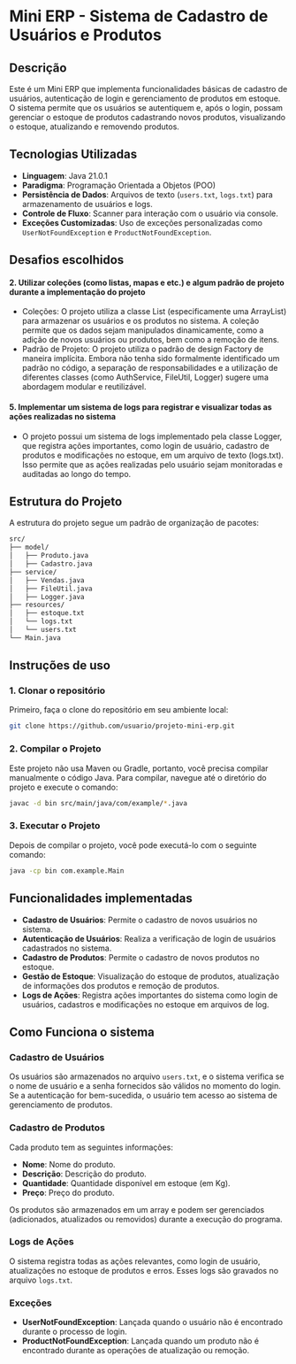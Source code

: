 # Mini ERP - Sistema de Cadastro de Usuários e Produtos

## Descrição
Este é um Mini ERP que implementa funcionalidades básicas de cadastro de usuários, autenticação de login e gerenciamento de produtos em estoque. O sistema permite que os usuários se autentiquem e, após o login, possam gerenciar o estoque de produtos cadastrando novos produtos, visualizando o estoque, atualizando e removendo produtos.

## Tecnologias Utilizadas
- **Linguagem**: Java 21.0.1
- **Paradigma**: Programação Orientada a Objetos (POO)
- **Persistência de Dados**: Arquivos de texto (`users.txt`, `logs.txt`) para armazenamento de usuários e logs.
- **Controle de Fluxo**: Scanner para interação com o usuário via console.
- **Exceções Customizadas**: Uso de exceções personalizadas como `UserNotFoundException` e `ProductNotFoundException`.

## Desafios escolhidos

#### **2. Utilizar coleções (como listas, mapas e etc.) e algum padrão de projeto durante a implementação do projeto**
- Coleções: O projeto utiliza a classe List (especificamente uma ArrayList) para armazenar os usuários e os produtos no sistema. A coleção permite que os dados sejam manipulados dinamicamente, como a adição de novos usuários ou produtos, bem como a remoção de itens.
- Padrão de Projeto: O projeto utiliza o padrão de design Factory de maneira implícita. Embora não tenha sido formalmente identificado um padrão no código, a separação de responsabilidades e a utilização de diferentes classes (como AuthService, FileUtil, Logger) sugere uma abordagem modular e reutilizável.

#### **5. Implementar um sistema de logs para registrar e visualizar todas as ações realizadas no sistema**
- O projeto possui um sistema de logs implementado pela classe Logger, que registra ações importantes, como login de usuário, cadastro de produtos e modificações no estoque, em um arquivo de texto (logs.txt). Isso permite que as ações realizadas pelo usuário sejam monitoradas e auditadas ao longo do tempo.

## Estrutura do Projeto
A estrutura do projeto segue um padrão de organização de pacotes:

```bash
src/
├── model/
│   ├── Produto.java
│   ├── Cadastro.java
├── service/
│   ├── Vendas.java
│   ├── FileUtil.java
│   ├── Logger.java
├── resources/
│   ├── estoque.txt
│   └── logs.txt
│   └── users.txt 
└── Main.java

```

## Instruções de uso

### 1. Clonar o repositório 
Primeiro, faça o clone do repositório em seu ambiente local:

```bash
git clone https://github.com/usuario/projeto-mini-erp.git

```

### 2. Compilar o Projeto
Este projeto não usa Maven ou Gradle, portanto, você precisa compilar manualmente o código Java. Para compilar, navegue até o diretório do projeto e execute o comando:

```bash
javac -d bin src/main/java/com/example/*.java

```

### 3. Executar o Projeto
Depois de compilar o projeto, você pode executá-lo com o seguinte comando:

```bash
java -cp bin com.example.Main

```

## Funcionalidades implementadas
- **Cadastro de Usuários**: Permite o cadastro de novos usuários no sistema.
- **Autenticação de Usuários**: Realiza a verificação de login de usuários cadastrados no sistema.
- **Cadastro de Produtos**: Permite o cadastro de novos produtos no estoque.
- **Gestão de Estoque**: Visualização do estoque de produtos, atualização de informações dos produtos e remoção de produtos.
- **Logs de Ações**: Registra ações importantes do sistema como login de usuários, cadastros e modificações no estoque em arquivos de log.

## Como Funciona o sistema

### Cadastro de Usuários
Os usuários são armazenados no arquivo `users.txt`, e o sistema verifica se o nome de usuário e a senha fornecidos são válidos no momento do login. Se a autenticação for bem-sucedida, o usuário tem acesso ao sistema de gerenciamento de produtos.

### Cadastro de Produtos
Cada produto tem as seguintes informações:

- **Nome**: Nome do produto.
- **Descrição**: Descrição do produto.
- **Quantidade**: Quantidade disponível em estoque (em Kg).
- **Preço**: Preço do produto.

Os produtos são armazenados em um array e podem ser gerenciados (adicionados, atualizados ou removidos) durante a execução do programa.

### Logs de Ações
O sistema registra todas as ações relevantes, como login de usuário, atualizações no estoque de produtos e erros. Esses logs são gravados no arquivo `logs.txt`.

### Exceções
- **UserNotFoundException**: Lançada quando o usuário não é encontrado durante o processo de login.
- **ProductNotFoundException**: Lançada quando um produto não é encontrado durante as operações de atualização ou remoção.
